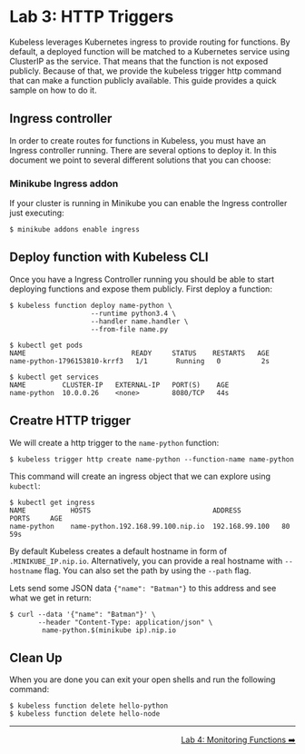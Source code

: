 # Lab 3: HTTP Triggers

Kubeless leverages Kubernetes ingress to provide routing for functions. By
default, a deployed function will be matched to a Kubernetes service using
ClusterIP as the service. That means that the function is not exposed publicly.
Because of that, we provide the kubeless trigger http command that can make a
function publicly available. This guide provides a quick sample on how to do it.

## Ingress controller

In order to create routes for functions in Kubeless, you must have an Ingress
controller running. There are several options to deploy it. In this document we
point to several different solutions that you can choose:

### Minikube Ingress addon

If your cluster is running in Minikube you can enable the Ingress controller
just executing:

```shell
$ minikube addons enable ingress
```

## Deploy function with Kubeless CLI

Once you have a Ingress Controller running you should be able to start deploying
functions and expose them publicly. First deploy a function:

```shell
$ kubeless function deploy name-python \
                    --runtime python3.4 \
                    --handler name.handler \
                    --from-file name.py
```

```shell
$ kubectl get pods
NAME                          READY     STATUS    RESTARTS   AGE
name-python-1796153810-krrf3   1/1       Running   0          2s
```

```shell
$ kubectl get services
NAME         CLUSTER-IP   EXTERNAL-IP   PORT(S)    AGE
name-python  10.0.0.26    <none>        8080/TCP   44s
```

## Creatre HTTP trigger

We will create a http trigger to the `name-python` function:

```shell
$ kubeless trigger http create name-python --function-name name-python
```

This command will create an ingress object that we can explore using `kubectl`:

```shell
$ kubectl get ingress
NAME           HOSTS                              ADDRESS          PORTS     AGE
name-python    name-python.192.168.99.100.nip.io  192.168.99.100   80        59s
```

By default Kubeless creates a default hostname in form of `.MINIKUBE_IP.nip.io`.
Alternatively, you can provide a real hostname with `--hostname` flag. You can
also set the path by using the `--path` flag.

Lets send some JSON data `{"name": "Batman"}` to this address and see what we get
in return:

```shell
$ curl --data '{"name": "Batman"}' \
       --header "Content-Type: application/json" \
        name-python.$(minikube ip).nip.io
```

## Clean Up

When you are done you can exit your open shells and run the following command:

```shell
$ kubeless function delete hello-python
$ kubeless function delete hello-node
```

-----

<p align="right"><a href="../4-monitoring#readme">Lab 4: Monitoring Functions ➡️</a></p>
